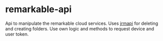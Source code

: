 # remarkable-api

Api to manipulate the remarkable cloud services. Uses [jrmapi](https://github.com/jlarriba/jrmapi) for deleting and creating folders. Use own logic and methods to request device and user token.
